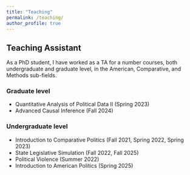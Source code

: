 ```yaml
---
title: "Teaching"
permalink: /teaching/
author_profile: true
---
```


## Teaching Assistant

As a PhD student, I have worked as a TA for a number courses, both undergraduate and graduate level, in the American, Comparative, and Methods sub-fields.

### Graduate level

- Quantitative Analysis of Political Data II (Spring 2023)
- Advanced Causal Inference (Fall 2024)

### Undergraduate level

- Introduction to Comparative Politics (Fall 2021, Spring 2022, Spring 2023)
- State Legislative Simulation (Fall 2022, Fall 2025)
- Political Violence (Summer 2022)
- Introduction to American Politics (Spring 2025)